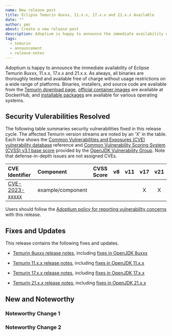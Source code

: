 ```yaml
---
name: New release post
title: Eclipse Temurin 8uxxx, 11.x.x, 17.x.x and 21.x.x Available
date: ""
author: pmc
about: Create a new release post
description: Adoptium is happy to announce the immediate availability of Eclipse Temurin 8uxxx, 11.x.x, 17.x.x and 21.x.x. As always, all binaries are thoroughly tested and available free of charge without usage restrictions on a wide range of platforms.
tags:
  - temurin
  - announcement
  - release-notes
---
```


Adoptium is happy to announce the immediate availability of Eclipse Temurin 8uxxx, 11.x.x, 17.x.x and 21.x.x. As always, all binaries are thoroughly tested and available free of charge without usage restrictions on a wide range of platforms. Binaries, installers, and source code are available from the [Temurin download page](https://adoptium.net/temurin/releases), [official container images](https://hub.docker.com/_/eclipse-temurin) are available at DockerHub, and [installable packages](https://adoptium.net/installation/) are available for various operating systems.

## Security Vulerabilities Resolved

The following table summaries security vulnerabilities fixed in this release cycle. The affected Temurin version streams are noted by an 'X' in the table. Each line shows the [Common Vulnerabilities and Exposures (CVE) vulnerability database](https://nvd.nist.gov/vuln) reference and [Common Vulnerability Scoring System (CVSS) v3.1 base score](https://www.first.org/cvss/v3.1/specification-document) provided by the [OpenJDK Vulnerability Group](https://openjdk.org/groups/vulnerability/). Note that defense-in-depth issues are not assigned CVEs.

| CVE Identifier  | Component | CVSS Score | v8 | v11 | v17 | v21 |
| :---                                                              | :---                |  :----:      |  :----:   | :----:     | :----:     | :----:     |
| [CVE-2023-xxxxx](https://nvd.nist.gov/vuln/detail/CVE-2023-xxxxx) | example/component    |     |           |            | X          | X          |


Users should follow the [Adoptium policy for reporting vulnerability concerns](https://github.com/adoptium/adoptium/security/policy#security-policies-and-procedures) with this release.

## Fixes and Updates

This release contains the following fixes and updates.

* [Temurin 8uxxx release notes](https://adoptium.net/temurin/release-notes/?version=jdk8uxxx-xxx), including [fixes in OpenJDK 8uxxx](https://bugs.openjdk.org/issues/?jql=project+%3D+JDK+AND+fixVersion+%3D+openjdk8uxxx)

* [Temurin 11.x.x release notes](https://adoptium.net/temurin/release-notes/?version=jdk-11.x.x+x), including [fixes in OpenJDK 11.x.x](https://bugs.openjdk.org/issues/?jql=project+%3D+JDK+AND+fixVersion+%3D+11.x.x)

* [Temurin 17.x.x release notes](https://adoptium.net/temurin/release-notes/?version=jdk-17.x.x+x), including [fixes in OpenJDK 17.x.x](https://bugs.openjdk.org/issues/?jql=project+%3D+JDK+AND+fixVersion+%3D+17.x.x)

* [Temurin 21.x.x release notes](https://adoptium.net/temurin/release-notes/?version=jdk-21.x.x+x), including [fixes in OpenJDK 21.x.x](https://bugs.openjdk.org/issues/?jql=project+%3D+JDK+AND+fixVersion+%3D+21.x.x)

## New and Noteworthy

### Noteworthy Change 1

### Noteworthy Change 2
